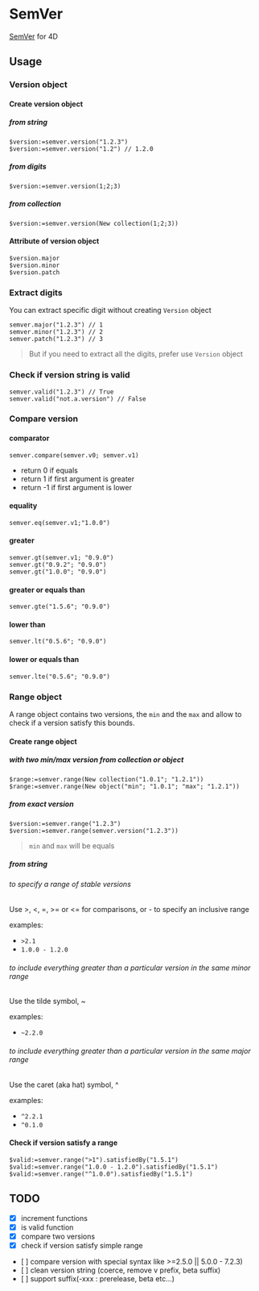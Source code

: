 # SemVer

[SemVer](https://semver.org/) for 4D

## Usage

### Version object

#### Create version object

##### from string

```4d
$version:=semver.version("1.2.3")
$version:=semver.version("1.2") // 1.2.0
```

##### from digits

```4d
$version:=semver.version(1;2;3)
```

##### from collection

```4d
$version:=semver.version(New collection(1;2;3))
```

#### Attribute of version object

```4d
$version.major
$version.minor
$version.patch
```

### Extract digits

You can extract specific digit without creating `Version` object

```4d
semver.major("1.2.3") // 1
semver.minor("1.2.3") // 2
semver.patch("1.2.3") // 3
```

> But if you need to extract all the digits, prefer use `Version` object

### Check if version string is valid

```4d
semver.valid("1.2.3") // True
semver.valid("not.a.version") // False
```

### Compare version

#### comparator

```4d
semver.compare(semver.v0; semver.v1)
```

- return 0 if equals
- return 1 if first argument is greater
- return -1 if first argument is lower

#### equality

```4d
semver.eq(semver.v1;"1.0.0")
```

#### greater

```4d
semver.gt(semver.v1; "0.9.0")
semver.gt("0.9.2"; "0.9.0")
semver.gt("1.0.0"; "0.9.0")
```

#### greater or equals than

```4d
semver.gte("1.5.6"; "0.9.0")
```

#### lower than

```4d
semver.lt("0.5.6"; "0.9.0")
```

#### lower or equals than

```4d
semver.lte("0.5.6"; "0.9.0")
```

### Range object

A range object contains two versions, the `min` and the `max` and allow to check if a version satisfy this bounds.

#### Create range object

##### with two min/max version from collection or object

```4d
$range:=semver.range(New collection("1.0.1"; "1.2.1"))
$range:=semver.range(New object("min"; "1.0.1"; "max"; "1.2.1"))
```

##### from exact version

```4d
$version:=semver.range("1.2.3")
$version:=semver.range(semver.version("1.2.3"))
```

> `min` and `max` will be equals

##### from string

###### to specify a range of stable versions

Use >, <, =, >= or <= for comparisons, or - to specify an inclusive range

examples:

* `>2.1`
* `1.0.0 - 1.2.0`


###### to include everything greater than a particular version in the same minor range

Use the tilde symbol, ~

examples:

* `~2.2.0`

###### to include everything greater than a particular version in the same major range

Use the caret (aka hat) symbol, ^

examples:

* `^2.2.1`
* `^0.1.0`

#### Check if version satisfy a range

```4d
$valid:=semver.range(">1").satisfiedBy("1.5.1")
$valid:=semver.range("1.0.0 - 1.2.0").satisfiedBy("1.5.1")
$valid:=semver.range("^1.0.0").satisfiedBy("1.5.1")
```

## TODO

- [x] increment functions
- [x] is valid function
- [x] compare two versions
- [x] check if version satisfy simple range
- [ ] compare version with special syntax like >=2.5.0 || 5.0.0 - 7.2.3)
- [ ] clean version string (coerce, remove v prefix, beta suffix)
- [ ] support suffix(-xxx : prerelease, beta etc...)
